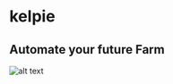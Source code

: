 # kelpie

Automate your future Farm
------------------------------------------------------------



![alt text](https://github.com/sooraj-nhaloor/kelpie/blob/main/image.png)
